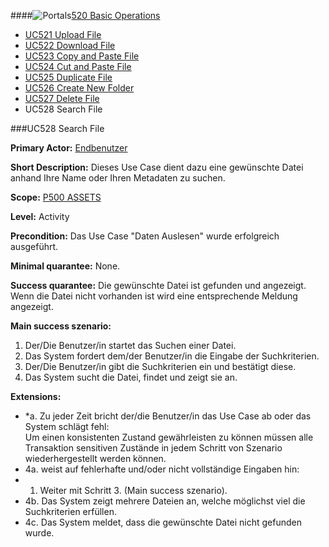 ####![Portals](https://raw.github.com/massiveart/sulu-docs/master/use-cases/images/package-white.png)[520 Basic Operations](https://github.com/massiveart/sulu-docs/tree/master/use-cases/p500/p520 "520 Basic Operations")

* [UC521 Upload File](https://github.com/massiveart/sulu-docs/tree/master/use-cases/p500/p520/UC521.md "UC521 Upload File")
* [UC522 Download File](https://github.com/massiveart/sulu-docs/tree/master/use-cases/p500/p520/UC522.md "UC522 Download File")
* [UC523 Copy and Paste File](https://github.com/massiveart/sulu-docs/tree/master/use-cases/p500/p520/UC523.md "UC523 Copy and Paste File")
* [UC524 Cut and Paste File](https://github.com/massiveart/sulu-docs/tree/master/use-cases/p500/p520/UC524.md "UC524 Cut and Paste File")
* [UC525 Duplicate File](https://github.com/massiveart/sulu-docs/tree/master/use-cases/p500/p520/UC525.md "UC525 Duplicate File")
* [UC526 Create New Folder](https://github.com/massiveart/sulu-docs/tree/master/use-cases/p500/p520/UC526.md "UC526 Create New Folder")
* [UC527 Delete File](https://github.com/massiveart/sulu-docs/tree/master/use-cases/p500/p520/UC527.md "UC527 Delete File")
* UC528 Search File

###UC528 Search File

**Primary Actor:** [Endbenutzer](https://github.com/massiveart/sulu-docs/tree/master/system-specification/actors.md "Actors") 

**Short Description:** Dieses Use Case dient dazu eine gewünschte Datei anhand Ihre Name oder Ihren Metadaten zu suchen. 

**Scope:** [P500 ASSETS](https://github.com/massiveart/sulu-docs/tree/master/system-specification/p500-assets "500 ASSETS") 

**Level:** Activity

**Precondition:** Das Use Case "Daten Auslesen" wurde erfolgreich ausgeführt. 

**Minimal quarantee:** None. 

**Success quarantee:** Die gewünschte Datei ist gefunden und angezeigt. Wenn die Datei nicht vorhanden ist wird eine entsprechende Meldung angezeigt.

**Main success szenario:** 

1. Der/Die Benutzer/in startet das Suchen einer Datei.
2. Das System fordert dem/der Benutzer/in die Eingabe der Suchkriterien.
3. Der/Die Benutzer/in gibt die Suchkriterien ein und bestätigt diese.
4. Das System sucht die Datei, findet und zeigt sie an.

**Extensions:**
* *a. Zu jeder Zeit bricht der/die Benutzer/in das Use Case ab oder das System schlägt fehl:	
Um einen konsistenten Zustand gewährleisten zu können müssen alle Transaktion sensitiven Zustände in jedem Schritt von Szenario wiederhergestellt werden können.
* 4a. weist auf fehlerhafte und/oder nicht vollständige Eingaben hin:
 * 1. Weiter mit Schritt 3. (Main success szenario).
* 4b. Das System zeigt mehrere Dateien an, welche möglichst viel die Suchkriterien erfüllen.
* 4c. Das System meldet, dass die gewünschte Datei nicht gefunden wurde. 
 
 
 